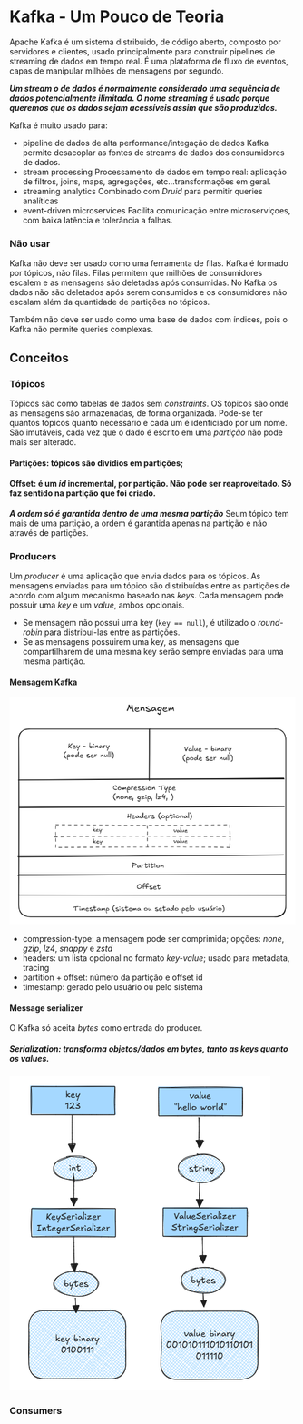 # Kafka - Um Pouco de Teoria

Apache Kafka é um sistema distribuido, de código aberto, composto por servidores e clientes, usado principalmente para construir pipelines de streaming de dados em tempo real. É uma plataforma de fluxo de eventos, capas de manipular milhões de mensagens por segundo.

***Um stream o de dados é normalmente considerado uma sequência de dados potencialmente ilimitada. O nome streaming é usado porque queremos que os dados sejam acessíveis assim que são produzidos.***

Kafka é muito usado para:
- pipeline de dados de alta performance/integação de dados
Kafka permite desacoplar as fontes de streams de dados dos consumidores de dados. 
- stream processing
Processamento de dados em tempo real: aplicação de filtros, joins, maps, agregações, etc...transformações em geral.
- streaming analytics
Combinado com *Druid* para permitir queries analíticas
- event-driven microservices
Facilita comunicação entre microserviçoes, com baixa latência e tolerância a falhas. 

### Não usar

Kafka não deve ser usado como uma ferramenta de filas. Kafka é formado por tópicos, não filas. Filas permitem que milhões de consumidores escalem e as mensagens são deletadas após consumidas. No Kafka os dados não são deletados após serem consumidos e os consumidores não escalam além da quantidade de partições no tópicos. 

Também não deve ser uado como uma base de dados com índices, pois o Kafka não permite queries complexas.

## Conceitos

### Tópicos

Tópicos são como tabelas de dados sem *constraints*. OS tópicos são onde as mensagens são armazenadas, de forma organizada. Pode-se ter quantos tópicos quanto necessário e cada um é idenficiado por um nome. São imutáveis, cada vez que o dado é escrito em uma *partição* não pode mais ser alterado.

#### Partições: tópicos são dividios em partições;
#### Offset: é um *id* incremental, por partição. Não pode ser reaproveitado. Só faz sentido na partição que foi criado.

***A ordem só é garantida dentro de uma mesma partição***
Seum tópico tem mais de uma partição, a ordem é garantida apenas na partição e não através de partições.

### Producers

Um *producer* é uma aplicação que envia dados para os tópicos. 
As mensagens enviadas para um tópico são distribuídas entre as partições de acordo com algum mecanismo baseado nas *keys*. 
Cada mensagem pode possuir uma *key* e um *value*, ambos opcionais.
- Se mensagem não possui uma key (```key == null```), é utilizado o *round-robin* para distribuí-las entre as partições.
- Se as mensagens possuirem uma key, as mensagens que compartilharem de uma mesma key serão sempre enviadas para uma mesma partição. 

#### Mensagem Kafka

![Mensagem Kafka](/img/kafka-message.png)

- compression-type: a mensagem pode ser comprimida; opções: *none*, *gzip*, *lz4*, *snappy* e *zstd*
- headers: um lista opcional no formato *key-value*; usado para metadata, tracing
- partition + offset: número da partição e offset id
- timestamp: gerado pelo usuário ou pelo sistema

#### Message serializer

O Kafka só aceita *bytes* como entrada do producer.
##### Serialization: transforma objetos/dados em bytes, tanto as keys quanto os values.

![Message serializer](/img/kafka-message-serializer.png)

### Consumers



